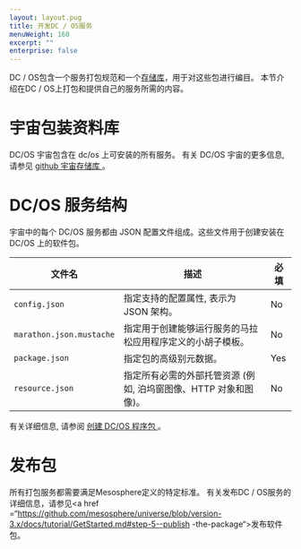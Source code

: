 ```yaml
---
layout: layout.pug
title: 开发DC / OS服务
menuWeight: 160
excerpt: ""
enterprise: false
---
```

<!-- This source repo for this topic is https://github.com/dcos/dcos-docs -->

DC / OS包含一个服务打包规范和一个[存储库](/1.10/administering-clusters/repo/)，用于对这些包进行编目。 本节介绍在DC / OS上打包和提供自己的服务所需的内容。

# <a name="universe"></a>宇宙包装资料库

DC/OS 宇宙包含在 dc/os 上可安装的所有服务。 有关 DC/OS 宇宙的更多信息, 请参见 [ github 宇宙存储库 ](https://github.com/mesosphere/universe)。

# DC/OS 服务结构

宇宙中的每个 DC/OS 服务都由 JSON 配置文件组成。这些文件用于创建安装在 DC/OS 上的软件包。

| 文件名                      | 描述                                    | 必填  |
| ------------------------ | ------------------------------------- | --- |
| `config.json`            | 指定支持的配置属性, 表示为 JSON 架构。               | No  |
| `marathon.json.mustache` | 指定用于创建能够运行服务的马拉松应用程序定义的小胡子模板。         | No  |
| `package.json`           | 指定包的高级别元数据。                           | Yes |
| `resource.json`          | 指定所有必需的外部托管资源 (例如, 泊坞窗图像、HTTP 对象和图像)。 | No  |

有关详细信息, 请参阅 [ 创建 DC/OS 程序包 ](https://github.com/mesosphere/universe/blob/version-3.x/docs/tutorial/GetStarted.md#step-3--creating-a-dcos-package)。

# 发布包

所有打包服务都需要满足Mesosphere定义的特定标准。 有关发布DC / OS服务的详细信息，请参见<a href =“https://github.com/mesosphere/universe/blob/version-3.x/docs/tutorial/GetStarted.md#step-5--publish -the-package“>发布软件包</a>。